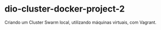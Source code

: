# dio-cluster-docker-project-2
Criando um Cluster Swarm local, utilizando máquinas virtuais, com Vagrant.
